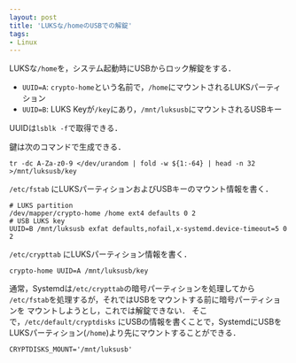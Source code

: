 ```yaml
---
layout: post
title: 'LUKSな/homeのUSBでの解錠'
tags:
- Linux
---
```


LUKSな`/home`を，システム起動時にUSBからロック解錠をする．

- `UUID=A`: `crypto-home`という名前で，`/home`にマウントされるLUKSパーティション
- `UUID=B`: LUKS Keyが`/key`にあり，`/mnt/luksusb`にマウントされるUSBキー

UUIDは`lsblk -f`で取得できる．

鍵は次のコマンドで生成できる．

~~~
tr -dc A-Za-z0-9 </dev/urandom | fold -w ${1:-64} | head -n 32 >/mnt/luksusb/key
~~~

`/etc/fstab` にLUKSパーティションおよびUSBキーのマウント情報を書く．

~~~
# LUKS partition
/dev/mapper/crypto-home /home ext4 defaults 0 2
# USB LUKS key
UUID=B /mnt/luksusb exfat defaults,nofail,x-systemd.device-timeout=5 0 2
~~~

`/etc/crypttab` にLUKSパーティション情報を書く．

~~~
crypto-home UUID=A /mnt/luksusb/key
~~~

通常，Systemdは`/etc/crypttab`の暗号パーティションを処理してから
`/etc/fstab`を処理するが，それではUSBをマウントする前に暗号パーティションを
マウントしようとし，これでは解錠できない．
そこで，`/etc/default/cryptdisks` にUSBの情報を書くことで，SystemdにUSBを
LUKSパーティション(`/home`)より先にマウントすることができる．

~~~
CRYPTDISKS_MOUNT='/mnt/luksusb'
~~~

